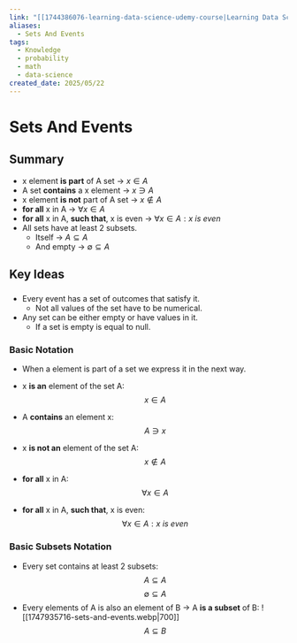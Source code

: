 ```yaml
---
link: "[[1744386076-learning-data-science-udemy-course|Learning Data Science Udemy Course]]"
aliases:
  - Sets And Events
tags:
  - Knowledge
  - probability
  - math
  - data-science
created_date: 2025/05/22
---
```

# Sets And Events
## Summary
- x element **is part** of A set -> $x \in A$
- A set **contains** a x element -> $x \ni A$
- x element **is not** part of A set -> $x\notin A$
- **for all** x in A -> $\forall x \in A$
- **for all** x in A, **such that**, x is even -> $\forall x \in A: x\ is\ even$
- All sets have at least 2 subsets.
	- Itself -> $A\subseteq A$
	- And empty -> $\emptyset \subseteq A$
## Key Ideas
### 
- Every event has a set of outcomes that satisfy it.
	- Not all values of the set have to be numerical.
- Any set can be either empty or have values in it.
	- If a set is empty is equal to null.
### Basic Notation
- When a element is part of a set we express it in the next way.
- x **is an** element of the set A:
$$x \in A$$

- A **contains** an element x:
$$A \ni x$$

- x **is not an** element of the set A:
$$x\notin A$$

- **for all** x in A:
$$\forall x \in A$$

- **for all** x in A, **such that**, x is even:
$$\forall x \in A: x\ is\ even$$

### Basic Subsets Notation
- Every set contains at least 2 subsets:
$$	A \subseteq A$$
$$ \emptyset \subseteq A$$
- Every elements of A is also an element of B -> A **is a subset** of B:
![[1747935716-sets-and-events.webp|700]]
$$A \subseteq B$$

